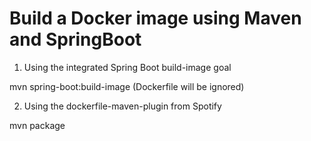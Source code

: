 # Build a Docker image using Maven and SpringBoot

1. Using the integrated Spring Boot build-image goal

mvn spring-boot:build-image
(Dockerfile will be ignored)

2. Using the dockerfile-maven-plugin from Spotify

mvn package